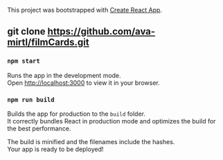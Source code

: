 This project was bootstrapped with [Create React App](https://github.com/facebook/create-react-app).

## git clone https://github.com/ava-mirtl/filmCards.git

### `npm start`

Runs the app in the development mode.\
Open [http://localhost:3000](http://localhost:3000) to view it in your browser.

### `npm run build`

Builds the app for production to the `build` folder.\
It correctly bundles React in production mode and optimizes the build for the best performance.

The build is minified and the filenames include the hashes.\
Your app is ready to be deployed!
